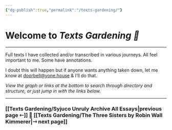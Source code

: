 ```yaml
---
{"dg-publish":true,"permalink":"/texts-gardening/"}
---
```



# Welcome to *Texts Gardening 📖*

---

Full texts I have collected and/or transcribed in various journeys. All feel important to me. Some have annotations.

I doubt this will happen but if anyone wants anything taken down, let me know at doorbell@yone.house & I'll do that.

*View the graph or links at the bottom to search through directory and structure, or just jump in with the links below.*

---
### [[Texts Gardening/Syjuco Unruly Archive All Essays\|previous page ⇽]]  📖  [[Texts Gardening/The Three Sisters by Robin Wall Kimmerer\|⇾ next page]]